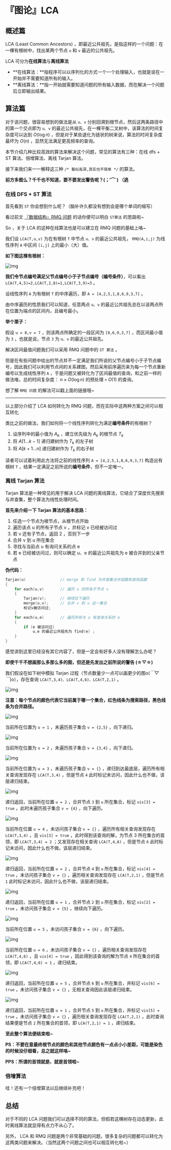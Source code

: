 # 『图论』LCA

## **概述篇**

LCA (Least Common Ancestors) ，即最近公共祖先，是指这样的一个问题：在一棵有根树中，找出某两个节点 `u` 和 `v` 最近的公共祖先。



LCA 可分为**在线算法**与**离线算法**

- **在线算法：**指程序可以以序列化的方式一个一个处理输入，也就是说在一开始并不需要知道所有的输入。
- **离线算法：**指一开始就需要知道问题的所有输入数据，而在解决一个问题后立即输出结果。




## **算法篇**

对于该问题，很容易想到的做法是从 `u、v` 分别回溯到根节点，然后这两条路径中的第一个交点即为 `u、v` 的最近公共祖先，在一棵平衡二叉树中，该算法的时间复杂度可以达到 $O(\log n)$ ，但是对于某些退化为链状的树来说，算法的时间复杂度最坏为 $O(n)$ ，显然无法满足更高频率的查询。



本节介绍几种比较高效的算法来解决这个问题，常见的算法有三种：在线 dfs + ST 算法、倍增算法、离线 Tarjan 算法。

接下来我们来一一解释这三种 `/* 看似高深,其实也不简单 */` 的算法。

**前方多图么？千千也不知道，要不要发出警告呢？(；′⌒`) （逃**



### **在线 DFS + ST 算法**

首先看到 `ST` 你会想到什么呢？（脑补许久都没有想到会是哪个单词的缩写）

看过前文 [『数据结构』RMQ 问题](https://www.dreamwings.cn/rmq/4788.html) 的话你便可以明白 `ST算法` 的思路啦~

So ，关于 LCA 的这种在线算法也是可以建立在 RMQ 问题的基础上咯~

我们设 `LCA(T,u,v)` 为在有根树 `T` 中节点 `u、v` 的最近公共祖先， `RMQ(A,i,j)` 为线性序列 `A` 中区间 `[i,j]` 上的最小（大）值。



**如下图这棵有根树：**

![img](https://www.dreamwings.cn/wp-content/uploads/2017/08/lca_0.png)



**我们令节点编号满足父节点编号小于子节点编号（编号条件）**，可以看出 `LCA(T,4,5)=2,LCA(T,2,8)=1,LCA(T,3,9)=3` 。

设线性序列 `A` 为有根树 `T` 的中序遍历，即 `A = [4,2,5,1,8,6,9,3,7]` 。

由中序遍历的性质我们可以知道，任意两点 `u、v` 的最近公共祖先总在以该两点所在位置为端点的区间内，且编号最小。



**举个栗子：**

假设 `u = 8,v = 7` ，则该两点所确定的一段区间为 `[8,6,9,3,7]` ，而区间最小值为 `3` ，也就是说，节点 `3` 为 `u、v` 的最近公共祖先。

解决区间最值问题我们可以采用 RMQ 问题中的 `ST 算法` 。



但是在有些问题中给出的节点并不一定满足我们所说的父节点编号小于子节点编号，因此我们可以利用节点间的关系建图，然后采用前序遍历来为每一个节点重新编号以生成线性序列 `A` ，于是问题又被转化为了区间最值的查询，和之前一样的做法咯，总的时间复杂度： $n×O(\log n)$ 的预处理 `+` $O(1)$ 的查询。

想了解 `RMQ 问题` 的解法可以戳上面的链接哦~

---

以上部分介绍了 LCA 如何转化为 RMQ 问题，而在实际中这两种方案之间可以相互转化

类比之前的做法，我们如何将一个线性序列转化为满足**编号条件**的有根树？

1. 设序列中的最小值为 $A_k$ ，建立优先级为 $A_k$ 的根节点 $T_k$
2. 将 $A[1...k-1]$ 递归建树作为 $T_k$ 的左子树
3. 将 $A[k+1...n]$ 递归建树作为 $T_k$ 的右子树

读者可以试着利用此方法将之前的线性序列 `A = [4,2,5,1,8,6,9,3,7]` 构造出有根树 `T` ，结果一定满足之前所说的**编号条件**，但不一定唯一。



### **离线 Tarjan 算法**

Tarjan 算法是一种常见的用于解决 LCA 问题的离线算法，它结合了深度优先搜索与并查集，整个算法为线性处理时间。



**首先来介绍一下 Tarjan 算法的基本思路：**

1. 任选一个节点为根节点，从根节点开始
2. 遍历该点 u 的所有子节点 v ，并标记 v 已经被访问过
3. 若 v 还有子节点，返回 2 ，否则下一步
4. 合并 v 到 u 所在集合
5. 寻找与当前点 u 有询问关系的点 e
6. 若 e 已经被访问过，则可以确定 u、e 的最近公共祖先为 e 被合并到的父亲节点



**伪代码：**

```cpp
Tarjan(u)               // merge 和 find 为并查集合并函数和查找函数
{
    for each(u,v)       // 遍历 u 的所有子节点 v
    {
        Tarjan(v);      // 继续往下遍历
        merge(u,v);     // 合并 v 到 u 这一集合
        标记v被访问过;
    }
    for each(u,e)       // 遍历所有与 u 有查询关系的 e
    {
        if (e 被访问过)
            u,e 的最近公共祖先为 find(e) ;
    }
}
```



感觉讲到这里已经没有其它内容了，但是一定会有好多人没有理解怎么办呢？

**即使千千不想画那么多那么多的图，但还是先发出之前所说的警告 (☆▽☆)**



我们假设在如下树中模拟 Tarjan 过程（节点数量少一点可以画更少的图o(*￣▽￣*)o），存在查询 `LCA(T,3,4)、LCA(T,4,6)、LCA(T,2,1)` 。

![img](https://www.dreamwings.cn/wp-content/uploads/2017/08/lca_1.png)

**注意：每个节点的颜色代表它当前属于哪一个集合，红色线条为搜索路径，黑色线条为合并路径。**

![img](https://www.dreamwings.cn/wp-content/uploads/2017/08/lca_2.png)

当前所在位置为 `u = 1` ，未遍历孩子集合 `v = {2,5}` ，向下递归。

![img](https://www.dreamwings.cn/wp-content/uploads/2017/08/lca_3.png)

当前所在位置为 `u = 2` ，未遍历孩子集合 `v = {3,4}` ，向下递归。

![img](https://www.dreamwings.cn/wp-content/uploads/2017/08/lca_4.png)

当前所在位置为 `u = 3` ，未遍历孩子集合 `v = {}` ，递归到达最底层，遍历所有相关查询发现存在 `LCA(T,3,4)` ，但是节点 `4` 此时标记未访问，因此什么也不做，该层递归结束。

![img](https://www.dreamwings.cn/wp-content/uploads/2017/08/lca_5.png)

递归返回，当前所在位置 `u = 2` ，合并节点 `3` 到 `u` 所在集合，标记 `vis[3] = true` ，此时未遍历孩子集合 `v = {4}` ，向下遍历。

![img](https://www.dreamwings.cn/wp-content/uploads/2017/08/lca_6.png)

当前所在位置 `u = 4` ，未访问孩子集合 `v = {}` ，遍历所有相关查询发现存在 `LCA(T,3,4)` ，且 `vis[3] = true` ，此时得到该查询的解，为节点 3 所在集合的首领，即 `LCA(T,3,4) = 2` ；又发现存在相关查询 `LCA(T,4,6)` ，但是节点 `6` 此时标记未访问，因此什么也不做。该层递归结束。

![img](https://www.dreamwings.cn/wp-content/uploads/2017/08/lca_7.png)

递归返回，当前所在位置 `u = 2` ，合并节点 `4` 到 `u` 所在集合，标记 `vis[4] = true` ，未访问孩子集合 `v = {}` ，遍历相关查询发现存在 `LCA(T,2,1)` ，但是节点 `1` 此时标记未访问，因此什么也不做，该层递归结束。

![img](https://www.dreamwings.cn/wp-content/uploads/2017/08/lca_8.png)

递归返回，当前所在位置 `u = 1` ，合并节点 `2` 到 `u` 所在集合，标记 `vis[2] = true` ，未访问孩子集合 `v = {5}` ，继续向下遍历。

![img](https://www.dreamwings.cn/wp-content/uploads/2017/08/lca_9.png)

当前所在位置 `u = 5` ，未访问孩子集合 `v = {6}` ，向下遍历。

![img](https://www.dreamwings.cn/wp-content/uploads/2017/08/lca_10.png)

当前所在位置 `u = 6` ，未访问孩子集合 `v = {}` ，遍历相关查询发现存在 `LCA(T,4,6)` ，且 `vis[4] = true` ，因此得到该查询的解为节点 `4` 所在集合的首领，即 `LCA(T,4,6) = 1` ，递归结束。

![img](https://www.dreamwings.cn/wp-content/uploads/2017/08/lca_11.png)

递归返回，当前所在位置 `u = 5` ，合并节点 `6` 到 `u` 所在集合，并标记 `vis[6] = true` ，未访问孩子集合 `v = {}` ，无相关查询因此该层递归结束。

![img](https://www.dreamwings.cn/wp-content/uploads/2017/08/lca_12.png)

递归返回，当前所在位置 `u = 1` ，合并节点 `5` 到 `u` 所在集合，并标记 `vis[5] = true` ，未访问孩子集合 `v = {}` ，遍历相关查询发现存在 `LCA(T,2,1)` ，此时查询结果便是节点 `2` 所在集合的首领，即 `LCA(T,2,1) = 1` ，递归结束。

**至此整个算法便结束啦~**

**PS：不要在意最终根节点的颜色和其他节点颜色有一点点小小差距，可能是染色的时候没仔细看，总之就这样咯~**

**PPS：所谓的首领就是、就是首领啦~**



### **倍增算法**

哇！还有一个倍增算法以后继续补充吧！



## **总结**

对于不同的 LCA 问题我们可以选择不同的算法，但假若这棵树存在动态更新，此时离线算法就显得有点力不从心了。

另外， LCA 和 RMQ 问题是两个非常基础的问题，很多复杂的问题都可以转化为这两类问题来解决。（当然这两个问题之间也可以相互转化啦~）